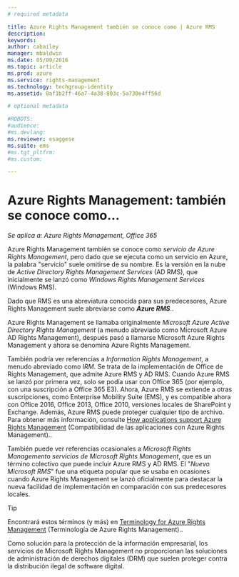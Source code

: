 ```yaml
---
# required metadata

title: Azure Rights Management también se conoce como | Azure RMS
description:
keywords:
author: cabailey
manager: mbaldwin
ms.date: 05/09/2016
ms.topic: article
ms.prod: azure
ms.service: rights-management
ms.technology: techgroup-identity
ms.assetid: 0af1b2ff-46a7-4a38-803c-5a730e4ff56d

# optional metadata

#ROBOTS:
#audience:
#ms.devlang:
ms.reviewer: esaggese
ms.suite: ems
#ms.tgt_pltfrm:
#ms.custom:

---
```



# Azure Rights Management: también se conoce como...

*Se aplica a: Azure Rights Management, Office 365*


Azure Rights Management también se conoce como *servicio de Azure Rights Management*, pero dado que se ejecuta como un servicio en Azure, la palabra "servicio" suele omitirse de su nombre. Es la versión en la nube de *Active Directory Rights Management Services* (AD RMS), que inicialmente se lanzó como *Windows Rights Management Services* (Windows RMS).

Dado que RMS es una abreviatura conocida para sus predecesores, Azure Rights Management suele abreviarse como ***Azure RMS***..

Azure Rights Management se llamaba originalmente *Microsoft Azure Active Directory Rights Management* (a menudo abreviado como Microsoft Azure AD Rights Management), después pasó a llamarse Microsoft Azure Rights Management y ahora se denomina Azure Rights Management.

También podría ver referencias a *Information Rights Management*, a menudo abreviado como *IRM*. Se trata de la implementación de Office de Rights Management, que admite Azure RMS y AD RMS.  Cuando Azure RMS se lanzó por primera vez, solo se podía usar con Office 365 (por ejemplo, con una suscripción a Office 365 E3). Ahora, Azure RMS se extiende a otras suscripciones, como Enterprise Mobility Suite (EMS), y es compatible ahora con Office 2016, Office 2013, Office 2010, versiones locales de SharePoint y Exchange. Además, Azure RMS puede proteger cualquier tipo de archivo. Para obtener más información, consulte [How applications support Azure Rights Management](applications-support.md) (Compatibilidad de las aplicaciones con Azure Rights Management)..

También puede ver referencias ocasionales a *Microsoft Rights Management*o *servicios de Microsoft Rights Management*, que es un término colectivo que puede incluir Azure RMS y AD RMS.  El "*Nuevo Microsoft RMS*" fue una etiqueta popular que se usaba en ocasiones cuando Azure Rights Management se lanzó oficialmente para destacar la nueva facilidad de implementación en comparación con sus predecesores locales.

> [!TIP]
> Encontrará estos términos (y más) en [Terminology for Azure Rights Management](../get-started/terminology.md) (Terminología de Azure Rights Management)..

Como solución para la protección de la información empresarial, los servicios de Microsoft Rights Management no proporcionan las soluciones de administración de derechos digitales (DRM) que suelen proteger contra la distribución ilegal de software digital. 



<!--HONumber=May16_HO2-->


